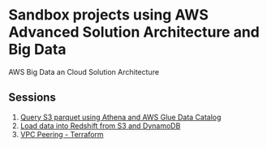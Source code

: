 # Sandbox projects using AWS Advanced Solution Architecture and Big Data
AWS Big Data an Cloud Solution Architecture

## Sessions
1. [Query S3 parquet using Athena and AWS Glue Data Catalog](Athena_on_S3.md)
2. [Load data into Redshift from S3 and DynamoDB](Load_data_into_Redshift_from_S3_and_DynamoDB.md)
3. [VPC Peering - Terraform](https://github.com/productiveAnalytics/aws_big_data_sandbox/blob/main/lab_network_vpc_peering/README.md)
